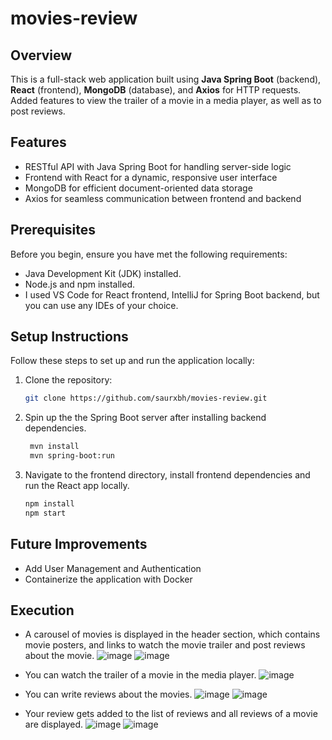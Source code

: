 # movies-review

## Overview  
This is a full-stack web application built using **Java Spring Boot** (backend), **React** (frontend), **MongoDB** (database), and **Axios** for HTTP requests. Added features to view the trailer of a movie in a media player, as well as to post reviews.

## Features  
- RESTful API with Java Spring Boot for handling server-side logic  
- Frontend with React for a dynamic, responsive user interface  
- MongoDB for efficient document-oriented data storage  
- Axios for seamless communication between frontend and backend

## Prerequisites

Before you begin, ensure you have met the following requirements:
- Java Development Kit (JDK) installed.
- Node.js and npm installed.
- I used VS Code for React frontend, IntelliJ for Spring Boot backend, but you can use any IDEs of your choice.

## Setup Instructions  

Follow these steps to set up and run the application locally:

1. Clone the repository:

   ```bash
   git clone https://github.com/saurxbh/movies-review.git

2. Spin up the the Spring Boot server after installing backend dependencies.

   ```bash
    mvn install  
    mvn spring-boot:run

3. Navigate to the frontend directory, install frontend dependencies and run the React app locally.

   ```bash
   npm install
   npm start

## Future Improvements

- Add User Management and Authentication
- Containerize the application with Docker

## Execution

- A carousel of movies is displayed in the header section, which contains movie posters, and links to watch the movie trailer and post reviews about the movie.
![image](images/carousel.png)
![image](images/carousel2.png)

- You can watch the trailer of a movie in the media player.
![image](images/trailer.png)

- You can write reviews about the movies.
![image](images/writing-a-review1.png)
![image](images/review-posted.png)

- Your review gets added to the list of reviews and all reviews of a movie are displayed.
![image](images/writing-a-review2.png)
![image](images/review-posted2.png)


